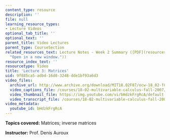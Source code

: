 ```yaml
---
content_type: resource
description: ''
file: null
learning_resource_types:
- Lecture Videos
optional_tab_title: ''
optional_text: ''
parent_title: Video Lectures
parent_type: CourseSection
related_resources_text: Lecture Notes - Week 2 Summary ([PDF](resources/lec_week2
  "Open in a new window."))
resource_index_text: ''
resourcetype: Video
title: 'Lecture 3: Matrices'
uid: 9f885ca5-adbd-16d0-3248-dde1bf93a6d3
video_files:
  archive_url: http://www.archive.org/download/MIT18.02F07/ocw-18_02-f07-lec03_300k.mp4
  video_captions_file: /courses/18-02-multivariable-calculus-fall-2007/f4316cf7e2da5a49bbb4fee95d4989d3_bHdzkFrgRcA.vtt
  video_thumbnail_file: https://img.youtube.com/vi/bHdzkFrgRcA/default.jpg
  video_transcript_file: /courses/18-02-multivariable-calculus-fall-2007/8cee7d239b4595b8afbd6d674ace575d_bHdzkFrgRcA.pdf
video_metadata:
  youtube_id: bHdzkFrgRcA
---
```


**Topics covered:** Matrices; inverse matrices

**Instructor:** Prof. Denis Auroux